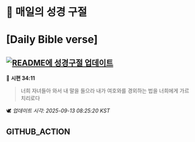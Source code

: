# 🙏 매일의 성경 구절
# [Daily Bible verse]
## [![README에 성경구절 업데이트](https://github.com/DONGSUKA/first_test/actions/workflows/update-readme-bible.yml/badge.svg)](https://github.com/DONGSUKA/first_test/actions/workflows/update-readme-bible.yml)
<!-- START_BIBLE_VERSE -->
📖 **시편 34:11**
> 너희 자녀들아 와서 내 말을 들으라 내가 여호와를 경외하는 법을 너희에게 가르치리로다

🕊️ _업데이트 시각: 2025-09-13 08:25:20 KST_
  <!-- END_BIBLE_VERSE -->
## GITHUB_ACTION
